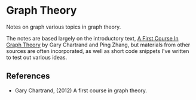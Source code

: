 Graph Theory
============
Notes on graph various topics in graph theory.

The notes are based largely on the introductory text, [A First Course In
Graph Theory](http://store.doverpublications.com/0486483681.html) by Gary 
Chartrand and Ping Zhang, but materials from other sources are often 
incorporated, as well as short code snippets I've written to test out various
ideas.

References
----------
- Gary Chartrand,   (2012) A first course in graph theory.
